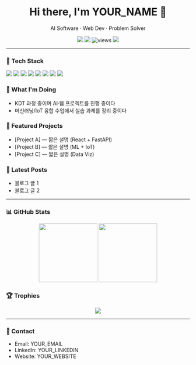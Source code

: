 <!-- 헤더 배너/간단 인사 -->
<h1 align="center">Hi there, I'm YOUR_NAME 👋</h1>
<p align="center">AI Software · Web Dev · Problem Solver</p>


<!-- 뱃지 영역 -->
<p align="center">
<a href="mailto:YOUR_EMAIL"><img src="https://img.shields.io/badge/Email-YOUR_EMAIL-blue" /></a>
<a href="https://github.com/YOUR_USERNAME?tab=followers"><img src="https://img.shields.io/github/followers/YOUR_USERNAME?style=social" /></a>
<img src="https://komarev.com/ghpvc/?username=YOUR_USERNAME&label=Profile%20views&color=0e75b6&style=flat" alt="views"/>
<a href="https://YOUR_WEBSITE"><img src="https://img.shields.io/badge/Website-YOUR_WEBSITE-success" /></a>
</p>


---


### 🧰 Tech Stack
<p>
<img src="https://img.shields.io/badge/JavaScript-000?logo=javascript" />
<img src="https://img.shields.io/badge/TypeScript-000?logo=typescript" />
<img src="https://img.shields.io/badge/React-000?logo=react" />
<img src="https://img.shields.io/badge/TailwindCSS-000?logo=tailwindcss" />
<img src="https://img.shields.io/badge/Python-000?logo=python" />
<img src="https://img.shields.io/badge/Node.js-000?logo=nodedotjs" />
<img src="https://img.shields.io/badge/FastAPI-000?logo=fastapi" />
<img src="https://img.shields.io/badge/IoT-000?logo=raspberrypi" />
</p>


### 🚀 What I'm Doing
- KDT 과정 중이며 AI·웹 프로젝트를 진행 중이다
- 머신러닝/IoT 융합 수업에서 실습 과제를 정리 중이다


### 📌 Featured Projects
- [Project A] — 짧은 설명 (React + FastAPI)
- [Project B] — 짧은 설명 (ML + IoT)
- [Project C] — 짧은 설명 (Data Viz)


### 📝 Latest Posts
- 블로그 글 1
- 블로그 글 2


---


### 📊 GitHub Stats
<p align="center">
<img src="https://github-readme-stats.vercel.app/api?username=YOUR_USERNAME&show_icons=true" height="160" />
<img src="https://github-readme-stats.vercel.app/api/top-langs/?username=YOUR_USERNAME&layout=compact" height="160" />
</p>


### 🏆 Trophies
<p align="center">
<img src="https://github-profile-trophy.vercel.app/?username=YOUR_USERNAME&theme=flat&no-frame=true&margin-w=10" />
</p>


---


### 🤝 Contact
- Email: YOUR_EMAIL
- LinkedIn: YOUR_LINKEDIN
- Website: YOUR_WEBSITE
